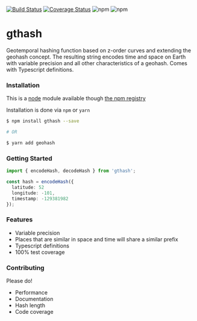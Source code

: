 [![Build Status](https://travis-ci.com/ChrisChares/gthash.svg?branch=master)](https://travis-ci.com/ChrisChares/gthash)
[![Coverage Status](https://coveralls.io/repos/github/ChrisChares/gthash/badge.svg?branch=master)](https://coveralls.io/github/ChrisChares/gthash?branch=master)
![npm](https://img.shields.io/npm/v/gthash.svg)
![npm](https://img.shields.io/npm/dw/gthash.svg)

# gthash
Geotemporal hashing function based on z-order curves and extending the geohash concept.  The resulting string encodes time and space on Earth with variable precision and all other characteristics of a geohash.  Comes with Typescript definitions.

### Installation

This is a [node](https://nodejs.org/en/) module available though [the npm registry](https://www.npmjs.com/package/gthash)

Installation is done via `npm` or `yarn`

```bash
$ npm install gthash --save

# OR

$ yarn add geohash

```

### Getting Started

```typescript
import { encodeHash, decodeHash } from 'gthash';

const hash = encodeHash({
  latitude: 52
  longitude: -101,
  timestamp: -129381982
});

```

### Features

+ Variable precision
+ Places that are similar in space and time will share a similar prefix
+ Typescript definitions
+ 100% test coverage

### Contributing

Please do!  

+ Performance
+ Documentation
+ Hash length
+ Code coverage
